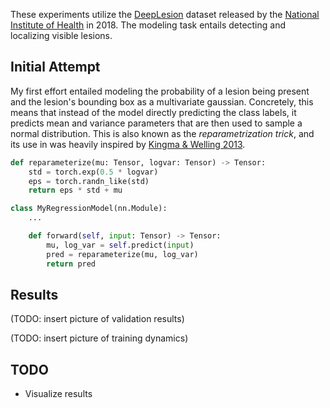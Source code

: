 These experiments utilize the [DeepLesion](https://nihcc.app.box.com/v/DeepLesion) dataset released by the [National Institute of Health](https://www.nih.gov/news-events/news-releases/nih-clinical-center-releases-dataset-32000-ct-images) in 2018. The modeling task entails detecting and localizing visible lesions.

## Initial Attempt
My first effort entailed modeling the probability of a lesion being present and the lesion's bounding box as a multivariate  gaussian. Concretely, this means that instead of the model directly predicting the class labels, it predicts mean and variance parameters that are then used to sample a normal distribution. This is also known as the *reparametrization trick*, and its use in was heavily inspired by [Kingma & Welling 2013](https://arxiv.org/abs/1312.6114).

```python
def reparameterize(mu: Tensor, logvar: Tensor) -> Tensor:
    std = torch.exp(0.5 * logvar)
    eps = torch.randn_like(std)
    return eps * std + mu

class MyRegressionModel(nn.Module):
    ...

    def forward(self, input: Tensor) -> Tensor:
        mu, log_var = self.predict(input)
        pred = reparameterize(mu, log_var)
        return pred
```

## Results
(TODO: insert picture of validation results)

(TODO: insert picture of training dynamics)

## TODO
- Visualize results